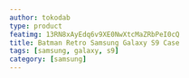 ```yaml
---
author: tokodab
type: product
featimg: 13RN8xAyEdq6v9XE0NwXtcMaZRbPeI0cQ
title: Batman Retro Samsung Galaxy S9 Case
tags: [samsung, galaxy, s9]
category: [samsung]
---
```

